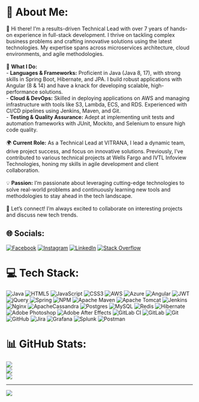 # 💫 About Me:
👋 Hi there! I’m a results-driven Technical Lead with over 7 years of hands-on experience in full-stack development. I thrive on tackling complex business problems and crafting innovative solutions using the latest technologies. My expertise spans across microservices architecture, cloud environments, and agile methodologies.<br><br>🔧 **What I Do:**  <br>- **Languages & Frameworks:** Proficient in Java (Java 8, 17), with strong skills in Spring Boot, Hibernate, and JPA. I build robust applications with Angular (8 & 14) and have a knack for developing scalable, high-performance solutions.<br>- **Cloud & DevOps:** Skilled in deploying applications on AWS and managing infrastructure with tools like S3, Lambda, ECS, and RDS. Experienced with CI/CD pipelines using Jenkins, Maven, and Git.<br>- **Testing & Quality Assurance:** Adept at implementing unit tests and automation frameworks with JUnit, Mockito, and Selenium to ensure high code quality.<br><br>🌍 **Current Role:** As a Technical Lead at VITRANA, I lead a dynamic team, drive project success, and focus on innovative solutions. Previously, I’ve contributed to various technical projects at Wells Fargo and IVTL Infoview Technologies, honing my skills in agile development and client collaboration.<br><br>💡 **Passion:** I’m passionate about leveraging cutting-edge technologies to solve real-world problems and continuously learning new tools and methodologies to stay ahead in the tech landscape.<br><br>🚀 Let’s connect! I’m always excited to collaborate on interesting projects and discuss new tech trends.


## 🌐 Socials:
[![Facebook](https://img.shields.io/badge/Facebook-%231877F2.svg?logo=Facebook&logoColor=white)](https://facebook.com/deepac_cm) [![Instagram](https://img.shields.io/badge/Instagram-%23E4405F.svg?logo=Instagram&logoColor=white)](https://instagram.com/deepac_cm) [![LinkedIn](https://img.shields.io/badge/LinkedIn-%230077B5.svg?logo=linkedin&logoColor=white)](https://linkedin.com/in/deepac-cm-78442299) [![Stack Overflow](https://img.shields.io/badge/-Stackoverflow-FE7A16?logo=stack-overflow&logoColor=white)](https://stackoverflow.com/users/deepac.c.m@gmail.com) 

# 💻 Tech Stack:
![Java](https://img.shields.io/badge/java-%23ED8B00.svg?style=for-the-badge&logo=openjdk&logoColor=white) ![HTML5](https://img.shields.io/badge/html5-%23E34F26.svg?style=for-the-badge&logo=html5&logoColor=white) ![JavaScript](https://img.shields.io/badge/javascript-%23323330.svg?style=for-the-badge&logo=javascript&logoColor=%23F7DF1E) ![CSS3](https://img.shields.io/badge/css3-%231572B6.svg?style=for-the-badge&logo=css3&logoColor=white) ![AWS](https://img.shields.io/badge/AWS-%23FF9900.svg?style=for-the-badge&logo=amazon-aws&logoColor=white) ![Azure](https://img.shields.io/badge/azure-%230072C6.svg?style=for-the-badge&logo=microsoftazure&logoColor=white) ![Angular](https://img.shields.io/badge/angular-%23DD0031.svg?style=for-the-badge&logo=angular&logoColor=white) ![JWT](https://img.shields.io/badge/JWT-black?style=for-the-badge&logo=JSON%20web%20tokens) ![jQuery](https://img.shields.io/badge/jquery-%230769AD.svg?style=for-the-badge&logo=jquery&logoColor=white) ![Spring](https://img.shields.io/badge/spring-%236DB33F.svg?style=for-the-badge&logo=spring&logoColor=white) ![NPM](https://img.shields.io/badge/NPM-%23CB3837.svg?style=for-the-badge&logo=npm&logoColor=white) ![Apache Maven](https://img.shields.io/badge/Apache%20Maven-C71A36?style=for-the-badge&logo=Apache%20Maven&logoColor=white) ![Apache Tomcat](https://img.shields.io/badge/apache%20tomcat-%23F8DC75.svg?style=for-the-badge&logo=apache-tomcat&logoColor=black) ![Jenkins](https://img.shields.io/badge/jenkins-%232C5263.svg?style=for-the-badge&logo=jenkins&logoColor=white) ![Nginx](https://img.shields.io/badge/nginx-%23009639.svg?style=for-the-badge&logo=nginx&logoColor=white) ![ApacheCassandra](https://img.shields.io/badge/cassandra-%231287B1.svg?style=for-the-badge&logo=apache-cassandra&logoColor=white) ![Postgres](https://img.shields.io/badge/postgres-%23316192.svg?style=for-the-badge&logo=postgresql&logoColor=white) ![MySQL](https://img.shields.io/badge/mysql-4479A1.svg?style=for-the-badge&logo=mysql&logoColor=white) ![Redis](https://img.shields.io/badge/redis-%23DD0031.svg?style=for-the-badge&logo=redis&logoColor=white) ![Hibernate](https://img.shields.io/badge/Hibernate-59666C?style=for-the-badge&logo=Hibernate&logoColor=white) ![Adobe Photoshop](https://img.shields.io/badge/adobe%20photoshop-%2331A8FF.svg?style=for-the-badge&logo=adobe%20photoshop&logoColor=white) ![Adobe After Effects](https://img.shields.io/badge/Adobe%20After%20Effects-9999FF.svg?style=for-the-badge&logo=Adobe%20After%20Effects&logoColor=white) ![GitLab CI](https://img.shields.io/badge/gitlab%20CI-%23181717.svg?style=for-the-badge&logo=gitlab&logoColor=white) ![GitLab](https://img.shields.io/badge/gitlab-%23181717.svg?style=for-the-badge&logo=gitlab&logoColor=white) ![Git](https://img.shields.io/badge/git-%23F05033.svg?style=for-the-badge&logo=git&logoColor=white) ![GitHub](https://img.shields.io/badge/github-%23121011.svg?style=for-the-badge&logo=github&logoColor=white) ![Jira](https://img.shields.io/badge/jira-%230A0FFF.svg?style=for-the-badge&logo=jira&logoColor=white) ![Grafana](https://img.shields.io/badge/grafana-%23F46800.svg?style=for-the-badge&logo=grafana&logoColor=white) ![Splunk](https://img.shields.io/badge/splunk-%23000000.svg?style=for-the-badge&logo=splunk&logoColor=white) ![Postman](https://img.shields.io/badge/Postman-FF6C37?style=for-the-badge&logo=postman&logoColor=white)
# 📊 GitHub Stats:
![](https://github-readme-stats.vercel.app/api?username=DeepacCM&theme=dark&hide_border=false&include_all_commits=false&count_private=false)<br/>
![](https://github-readme-streak-stats.herokuapp.com/?user=DeepacCM&theme=dark&hide_border=false)<br/>
![](https://github-readme-stats.vercel.app/api/top-langs/?username=DeepacCM&theme=dark&hide_border=false&include_all_commits=false&count_private=false&layout=compact)

---
[![](https://visitcount.itsvg.in/api?id=DeepacCM&icon=0&color=0)](https://visitcount.itsvg.in)

<!-- Proudly created with GPRM ( https://gprm.itsvg.in ) -->

